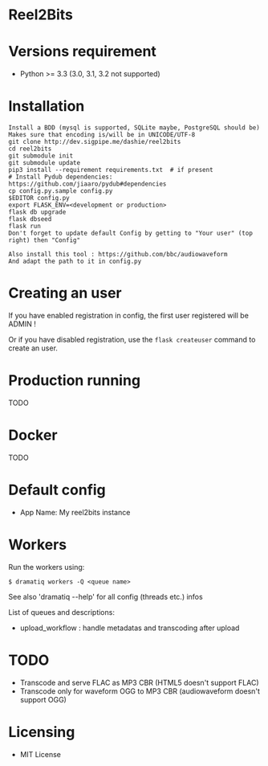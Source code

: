 Reel2Bits
=====================

# Versions requirement
 - Python >= 3.3 (3.0, 3.1, 3.2 not supported)

# Installation
    Install a BDD (mysql is supported, SQLite maybe, PostgreSQL should be)
    Makes sure that encoding is/will be in UNICODE/UTF-8
    git clone http://dev.sigpipe.me/dashie/reel2bits
    cd reel2bits
    git submodule init
    git submodule update
    pip3 install --requirement requirements.txt  # if present
    # Install Pydub dependencies: https://github.com/jiaaro/pydub#dependencies
    cp config.py.sample config.py
    $EDITOR config.py
    export FLASK_ENV=<development or production>
    flask db upgrade
    flask dbseed
    flask run
    Don't forget to update default Config by getting to "Your user" (top right) then "Config"

    Also install this tool : https://github.com/bbc/audiowaveform
    And adapt the path to it in config.py

# Creating an user

If you have enabled registration in config, the first user registered will be ADMIN !

Or if you have disabled registration, use the ``` flask createuser ``` command to create an user.

# Production running

TODO

# Docker

TODO

# Default config
 - App Name: My reel2bits instance

# Workers
  Run the workers using:
  
    $ dramatiq workers -Q <queue name>
    
  See also 'dramatiq --help' for all config (threads etc.) infos

  List of queues and descriptions:
  - upload_workflow : handle metadatas and transcoding after upload
  
# TODO
  - Transcode and serve FLAC as MP3 CBR (HTML5 doesn't support FLAC)
  - Transcode only for waveform OGG to MP3 CBR (audiowaveform doesn't support OGG)

# Licensing
 - MIT License
